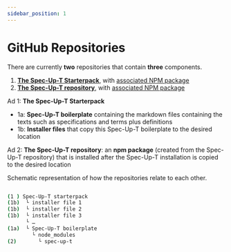 ```yaml
---
sidebar_position: 1
---
```


# GitHub Repositories

There are currently **two** repositories that contain **three** components.

1. [**The Spec-Up-T Starterpack**](https://github.com/blockchainbird/spec-up-t-starter-pack), with [associated NPM package](https://www.npmjs.com/package/create-spec-up-t)
2. [**The Spec-Up-T repository**](https://github.com/blockchainbird/spec-up-t), with [associated NPM package](https://www.npmjs.com/package/spec-up-t)

Ad 1: **The Spec-Up-T Starterpack**

- 1a: **Spec-Up-T boilerplate** containing the markdown files containing the texts such as specifications and terms plus definitions
- 1b: **Installer files** that copy this Spec-Up-T boilerplate to the desired location

Ad 2: **The Spec-Up-T repository**: an **npm package** (created from the Spec-Up-T repository) that is installed after the Spec-Up-T installation is copied to the desired location

Schematic representation of how the repositories relate to each other.

```sh

(1 ) Spec-Up-T starterpack
(1b)  └ installer file 1
(1b)  └ installer file 2
(1b)  └ installer file 3
      └ …
(1a)  └ Spec-Up-T boilerplate
        └ node_modules
(2)       └ spec-up-t
```
